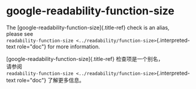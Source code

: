 # google-readability-function-size

The [google-readability-function-size]{.title-ref} check is an alias,  
please see  
`readability-function-size <../readability/function-size>`{.interpreted-text role="doc"} for more information.

[google-readability-function-size]{.title-ref} 检查项是一个别名，  
请参阅  
`readability-function-size <../readability/function-size>`{.interpreted-text role="doc"} 了解更多信息。
